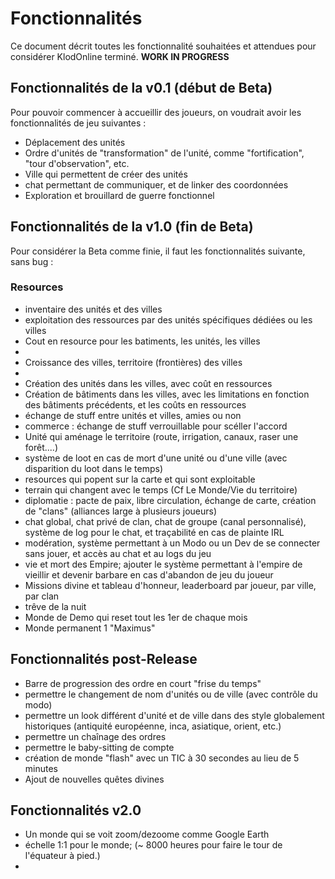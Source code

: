 # Fonctionnalités
Ce document décrit toutes les fonctionnalité souhaitées et attendues pour considérer KlodOnline terminé.
**WORK IN PROGRESS**
## Fonctionnalités de la v0.1 (début de Beta)
Pour pouvoir commencer à accueillir des joueurs, on voudrait avoir les fonctionnalités de jeu suivantes :
 - Déplacement des unités
 - Ordre d'unités de "transformation" de l'unité, comme "fortification", "tour d'observation", etc.
 - Ville qui permettent de créer des unités
 - chat permettant de communiquer, et de linker des coordonnées
 - Exploration et brouillard de guerre fonctionnel

## Fonctionnalités de la v1.0 (fin de Beta)
Pour considérer la Beta comme finie, il faut les fonctionnalités suivante, sans bug :
### Resources
 - inventaire des unités et des villes
 - exploitation des ressources par des unités spécifiques dédiées ou les villes
 - Cout en resource pour les batiments, les unités, les villes
 - 
 - Croissance des villes, territoire (frontières) des villes
 - 
 - Création des unités dans les villes, avec coût en ressources
 - Création de bâtiments dans les villes, avec les limitations en fonction des bâtiments précédents, et les coûts en ressources
 - échange de stuff entre unités et villes, amies ou non
 - commerce : échange de stuff verrouillable pour scéller l'accord
 - Unité qui aménage le territoire (route, irrigation, canaux, raser une forêt....)
 - système de loot en cas de mort d'une unité ou d'une ville (avec disparition du loot dans le temps)
 - resources qui popent sur la carte et qui sont exploitable
 - terrain qui changent avec le temps (Cf Le Monde/Vie du territoire)
 - diplomatie : pacte de paix, libre circulation, échange de carte, création de "clans" (alliances large à plusieurs joueurs)
 - chat global, chat privé de clan, chat de groupe (canal personnalisé), système de log pour le chat, et traçabilité en cas de plainte IRL
 - modération, système permettant à un Modo ou un Dev de se connecter sans jouer, et accès au chat et au logs du jeu
 - vie et mort des Empire; ajouter le système permettant à l'empire de vieillir et devenir barbare en cas d'abandon de jeu du joueur
 - Missions divine et tableau d'honneur, leaderboard par joueur, par ville, par clan
 - trêve de la nuit
 - Monde de Demo qui reset tout les 1er de chaque mois
 - Monde permanent 1 "Maximus"

## Fonctionnalités post-Release
 - Barre de progression des ordre en court "frise du temps"
 - permettre le changement de nom d'unités ou de ville (avec contrôle du modo)
 - permettre un look différent d'unité et de ville dans des style globalement historiques (antiquité européenne, inca, asiatique, orient, etc.)
 - permettre un chaînage des ordres
 - permettre le baby-sitting de compte
 - création de monde "flash" avec un TIC à 30 secondes au lieu de 5 minutes
 - Ajout de nouvelles quêtes divines

## Fonctionnalités v2.0
 - Un monde qui se voit zoom/dezoome comme Google Earth
 - échelle 1:1 pour le monde; (~ 8000 heures pour faire le tour de l'équateur à pied.)
 - 